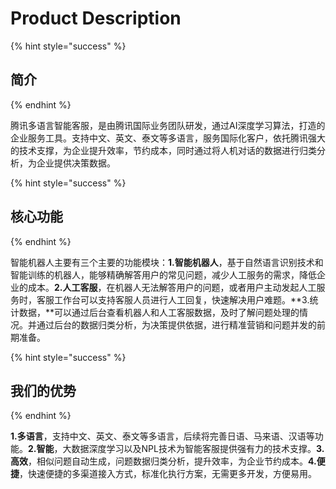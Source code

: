 # Product Description

{% hint style="success" %}
## 简介
{% endhint %}

腾讯多语言智能客服，是由腾讯国际业务团队研发，通过AI深度学习算法，打造的企业服务工具。支持中文、英文、泰文等多语言，服务国际化客户，依托腾讯强大的技术支撑，为企业提升效率，节约成本，同时通过将人机对话的数据进行归类分析，为企业提供决策数据。

{% hint style="success" %}
## 核心功能
{% endhint %}

智能机器人主要有三个主要的功能模块：**1.智能机器人**，基于自然语言识别技术和智能训练的机器人，能够精确解答用户的常见问题，减少人工服务的需求，降低企业的成本。**2.人工客服**，在机器人无法解答用户的问题，或者用户主动发起人工服务时，客服工作台可以支持客服人员进行人工回复，快速解决用户难题。**3.统计数据，**可以通过后台查看机器人和人工客服数据，及时了解问题处理的情况。并通过后台的数据归类分析，为决策提供依据，进行精准营销和问题并发的前期准备。

{% hint style="success" %}
## 我们的优势
{% endhint %}

 **1.多语言**，支持中文、英文、泰文等多语言，后续将完善日语、马来语、汉语等功能。**2.智能**，大数据深度学习以及NPL技术为智能客服提供强有力的技术支撑。**3.高效**，相似问题自动生成，问题数据归类分析，提升效率，为企业节约成本。**4.便捷**，快速便捷的多渠道接入方式，标准化执行方案，无需更多开发，方便易用。



